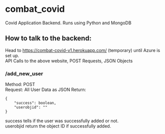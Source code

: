 # combat_covid
Covid Application Backend. Runs using Python and MongoDB
## How to talk to the backend:
Head to https://combat-covid-v1.herokuapp.com/ (temporary) until Azure is set up.  
API Calls to the above website, POST Requests, JSON Objects

### /add_new_user
Method: POST  
Request: All User Data as JSON
Return:
```
{
    "success": boolean,
    "userobjid": ""
}
```
success tells if the user was successfully added or not.  
userobjid return the object ID if successfully added.
